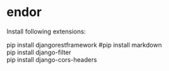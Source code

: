 # endor
Install following extensions:

pip install djangorestframework
#pip install markdown       
pip install django-filter  
pip install django-cors-headers
